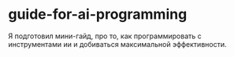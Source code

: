 # guide-for-ai-programming
Я подготовил мини-гайд, про то, как программировать с инструментами ии и добиваться максимальной эффективности.
